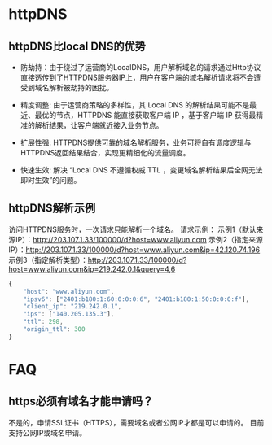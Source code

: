 # httpDNS 

## httpDNS比local DNS的优势

* 防劫持：由于绕过了运营商的LocalDNS，用户解析域名的请求通过Http协议直接透传到了HTTPDNS服务器IP上，用户在客户端的域名解析请求将不会遭受到域名解析被劫持的困扰。

* 精度调整: 由于运营商策略的多样性，其 Local DNS 的解析结果可能不是最近、最优的节点，HTTPDNS 能直接获取客户端 IP ，基于客户端 IP 获得最精准的解析结果，让客户端就近接入业务节点。

* 扩展性强: HTTPDNS提供可靠的域名解析服务，业务可将自有调度逻辑与HTTPDNS返回结果结合，实现更精细化的流量调度。

* 快速生效: 解决 “Local DNS 不遵循权威 TTL ，变更域名解析结果后全网无法即时生效”的问题。



## httpDNS解析示例

访问HTTPDNS服务时，一次请求只能解析一个域名。
请求示例：
示例1（默认来源IP）：http://203.107.1.33/100000/d?host=www.aliyun.com
示例2（指定来源IP）：http://203.107.1.33/100000/d?host=www.aliyun.com&ip=42.120.74.196
示例3（指定解析类型）：http://203.107.1.33/100000/d?host=www.aliyun.com&ip=219.242.0.1&query=4,6


```javascript
{
	"host": "www.aliyun.com",
	"ipsv6": ["2401:b180:1:60:0:0:0:6", "2401:b180:1:50:0:0:0:f"],
	"client_ip": "219.242.0.1",
	"ips": ["140.205.135.3"],
	"ttl": 298,
	"origin_ttl": 300
}
```

# FAQ

## https必须有域名才能申请吗？

不是的，申请SSL证书（HTTPS），需要域名或者公网IP才都是可以申请的。
目前支持公网IP或域名申请。 
